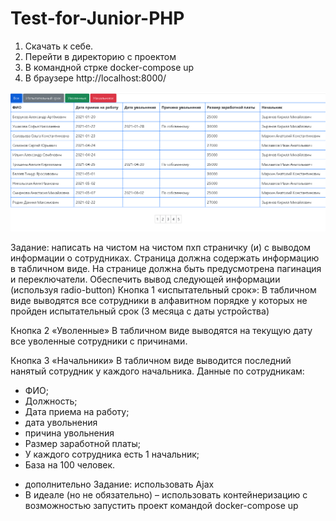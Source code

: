 # Test-for-Junior-PHP
1) Скачать к себе.
2) Перейти в директорию с проектом
3) В командной стрке docker-compose up
4) В браузере http://localhost:8000/

![Image alt](https://github.com/we1rdTycoon/Test-for-Junior-PHP/raw/main/Безымянный.png)

Задание:
написать на чистом на чистом пхп страничку (и) с выводом информации о сотрудниках. 
Страница должна содержать информацию в табличном виде. 
На странице должна быть предусмотрена пагинация и переключатели. 
Обеспечить вывод следующей информации (используя radio-button)
Кнопка 1 «испытательный срок»: 
В табличном виде выводятся все сотрудники в алфавитном порядке у которых не пройден испытательный срок (3 месяца с даты устройства) 

Кнопка 2 «Уволенные»
В табличном виде выводятся на текущую дату все уволенные сотрудники с причинами. 

Кнопка 3 «Начальники»
В табличном виде выводится последний нанятый сотрудник у каждого начальника. 
Данные по сотрудникам:
- ФИО;
- Должность; 
- Дата приема на работу;
- дата увольнения
- причина увольнения
- Размер заработной платы;
- У каждого сотрудника есть 1 начальник; 
 - База на 100  человек. 
* дополнительно Задание: использовать Ajax 
* В идеале (но не обязательно) – использовать контейнеризацию с возможностью запустить проект командой docker-compose up
